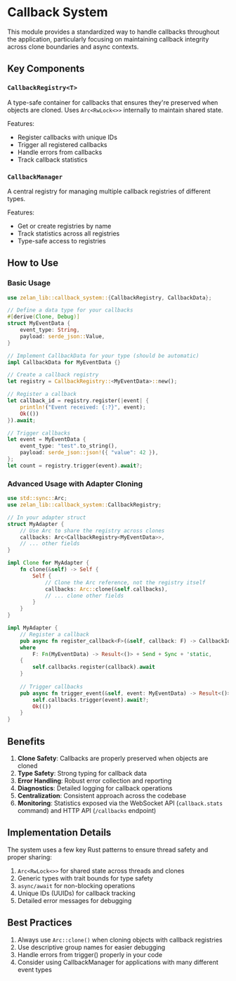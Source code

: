 # Callback System

This module provides a standardized way to handle callbacks throughout the application, particularly focusing on maintaining callback integrity across clone boundaries and async contexts.

## Key Components

### `CallbackRegistry<T>`

A type-safe container for callbacks that ensures they're preserved when objects are cloned. Uses `Arc<RwLock<>>` internally to maintain shared state.

Features:
- Register callbacks with unique IDs
- Trigger all registered callbacks
- Handle errors from callbacks
- Track callback statistics

### `CallbackManager`

A central registry for managing multiple callback registries of different types.

Features:
- Get or create registries by name
- Track statistics across all registries
- Type-safe access to registries

## How to Use

### Basic Usage

```rust
use zelan_lib::callback_system::{CallbackRegistry, CallbackData};

// Define a data type for your callbacks
#[derive(Clone, Debug)]
struct MyEventData {
    event_type: String,
    payload: serde_json::Value,
}

// Implement CallbackData for your type (should be automatic)
impl CallbackData for MyEventData {}

// Create a callback registry
let registry = CallbackRegistry::<MyEventData>::new();

// Register a callback
let callback_id = registry.register(|event| {
    println!("Event received: {:?}", event);
    Ok(())
}).await;

// Trigger callbacks
let event = MyEventData {
    event_type: "test".to_string(),
    payload: serde_json::json!({ "value": 42 }),
};
let count = registry.trigger(event).await?;
```

### Advanced Usage with Adapter Cloning

```rust
use std::sync::Arc;
use zelan_lib::callback_system::CallbackRegistry;

// In your adapter struct
struct MyAdapter {
    // Use Arc to share the registry across clones
    callbacks: Arc<CallbackRegistry<MyEventData>>,
    // ... other fields
}

impl Clone for MyAdapter {
    fn clone(&self) -> Self {
        Self {
            // Clone the Arc reference, not the registry itself
            callbacks: Arc::clone(&self.callbacks),
            // ... clone other fields
        }
    }
}

impl MyAdapter {
    // Register a callback
    pub async fn register_callback<F>(&self, callback: F) -> CallbackId
    where
        F: Fn(MyEventData) -> Result<()> + Send + Sync + 'static,
    {
        self.callbacks.register(callback).await
    }
    
    // Trigger callbacks
    pub async fn trigger_event(&self, event: MyEventData) -> Result<()> {
        self.callbacks.trigger(event).await?;
        Ok(())
    }
}
```

## Benefits

1. **Clone Safety**: Callbacks are properly preserved when objects are cloned
2. **Type Safety**: Strong typing for callback data
3. **Error Handling**: Robust error collection and reporting
4. **Diagnostics**: Detailed logging for callback operations
5. **Centralization**: Consistent approach across the codebase
6. **Monitoring**: Statistics exposed via the WebSocket API (`callback.stats` command) and HTTP API (`/callbacks` endpoint)

## Implementation Details

The system uses a few key Rust patterns to ensure thread safety and proper sharing:

1. `Arc<RwLock<>>` for shared state across threads and clones
2. Generic types with trait bounds for type safety
3. `async/await` for non-blocking operations
4. Unique IDs (UUIDs) for callback tracking
5. Detailed error messages for debugging

## Best Practices

1. Always use `Arc::clone()` when cloning objects with callback registries
2. Use descriptive group names for easier debugging
3. Handle errors from trigger() properly in your code
4. Consider using CallbackManager for applications with many different event types